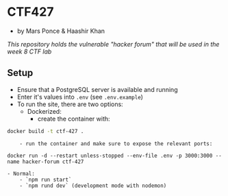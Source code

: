 # CTF427
- by Mars Ponce & Haashir Khan

_This repository holds the vulnerable "hacker forum" that will be used in the week 8 CTF lab_

## Setup

- Ensure that a PostgreSQL server is available and running
- Enter it's values into `.env` (see `.env.example`)
- To run the site, there are two options:
    - Dockerized:
        - create the container with:
```bash
docker build -t ctf-427 .
```
        - run the container and make sure to expose the relevant ports:
```
docker run -d --restart unless-stopped --env-file .env -p 3000:3000 --name hacker-forum ctf-427
```
    - Normal:
        - `npm run start`
        - `npm rund dev` (development mode with nodemon)
